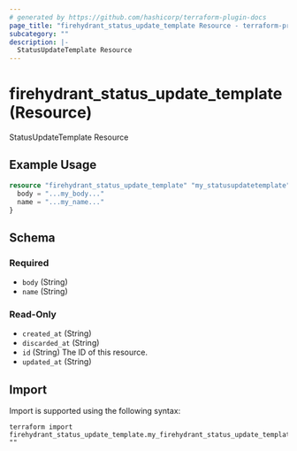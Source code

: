 ```yaml
---
# generated by https://github.com/hashicorp/terraform-plugin-docs
page_title: "firehydrant_status_update_template Resource - terraform-provider-firehydrant"
subcategory: ""
description: |-
  StatusUpdateTemplate Resource
---
```


# firehydrant_status_update_template (Resource)

StatusUpdateTemplate Resource

## Example Usage

```terraform
resource "firehydrant_status_update_template" "my_statusupdatetemplate" {
  body = "...my_body..."
  name = "...my_name..."
}
```

<!-- schema generated by tfplugindocs -->
## Schema

### Required

- `body` (String)
- `name` (String)

### Read-Only

- `created_at` (String)
- `discarded_at` (String)
- `id` (String) The ID of this resource.
- `updated_at` (String)

## Import

Import is supported using the following syntax:

```shell
terraform import firehydrant_status_update_template.my_firehydrant_status_update_template ""
```
